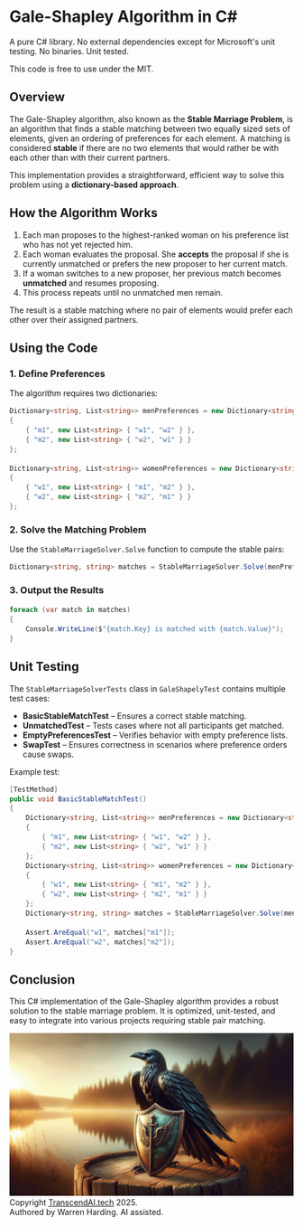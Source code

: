 # Gale-Shapley Algorithm in C#

A pure C# library. No external dependencies except for Microsoft's unit testing. No binaries. Unit tested.

This code is free to use under the MIT.

## Overview
The Gale-Shapley algorithm, also known as the **Stable Marriage Problem**, is an algorithm that finds a stable matching between two equally sized sets of elements, given an ordering of preferences for each element. A matching is considered **stable** if there are no two elements that would rather be with each other than with their current partners.

This implementation provides a straightforward, efficient way to solve this problem using a **dictionary-based approach**.

## How the Algorithm Works
1. Each man proposes to the highest-ranked woman on his preference list who has not yet rejected him.
2. Each woman evaluates the proposal. She **accepts** the proposal if she is currently unmatched or prefers the new proposer to her current match.
3. If a woman switches to a new proposer, her previous match becomes **unmatched** and resumes proposing.
4. This process repeats until no unmatched men remain.

The result is a stable matching where no pair of elements would prefer each other over their assigned partners.

## Using the Code
### 1. Define Preferences
The algorithm requires two dictionaries:

```csharp
Dictionary<string, List<string>> menPreferences = new Dictionary<string, List<string>>
{
    { "m1", new List<string> { "w1", "w2" } },
    { "m2", new List<string> { "w2", "w1" } }
};

Dictionary<string, List<string>> womenPreferences = new Dictionary<string, List<string>>
{
    { "w1", new List<string> { "m1", "m2" } },
    { "w2", new List<string> { "m2", "m1" } }
};
```

### 2. Solve the Matching Problem
Use the `StableMarriageSolver.Solve` function to compute the stable pairs:

```csharp
Dictionary<string, string> matches = StableMarriageSolver.Solve(menPreferences, womenPreferences);
```

### 3. Output the Results
```csharp
foreach (var match in matches)
{
    Console.WriteLine($"{match.Key} is matched with {match.Value}");
}
```

## Unit Testing
The `StableMarriageSolverTests` class in `GaleShapelyTest` contains multiple test cases:
- **BasicStableMatchTest** – Ensures a correct stable matching.
- **UnmatchedTest** – Tests cases where not all participants get matched.
- **EmptyPreferencesTest** – Verifies behavior with empty preference lists.
- **SwapTest** – Ensures correctness in scenarios where preference orders cause swaps.

Example test:

```csharp
[TestMethod]
public void BasicStableMatchTest()
{
    Dictionary<string, List<string>> menPreferences = new Dictionary<string, List<string>>
    {
        { "m1", new List<string> { "w1", "w2" } },
        { "m2", new List<string> { "w2", "w1" } }
    };
    Dictionary<string, List<string>> womenPreferences = new Dictionary<string, List<string>>
    {
        { "w1", new List<string> { "m1", "m2" } },
        { "w2", new List<string> { "m2", "m1" } }
    };
    Dictionary<string, string> matches = StableMarriageSolver.Solve(menPreferences, womenPreferences);
    
    Assert.AreEqual("w1", matches["m1"]);
    Assert.AreEqual("w2", matches["m2"]);
}
```

## Conclusion
This C# implementation of the Gale-Shapley algorithm provides a robust solution to the stable marriage problem. It is optimized, unit-tested, and easy to integrate into various projects requiring stable pair matching.

![AI Image](aiimage.jpg)
Copyright [TranscendAI.tech](https://TranscendAI.tech) 2025.</br>
Authored by Warren Harding. AI assisted.</br>

